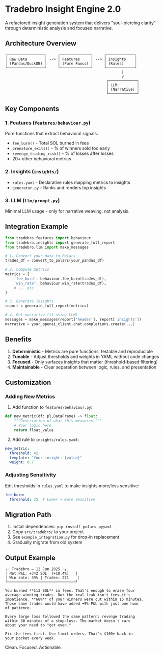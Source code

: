 # Tradebro Insight Engine 2.0

A refactored insight generation system that delivers "soul-piercing clarity" through deterministic analysis and focused narrative.

## Architecture Overview

```
┌─────────────────┐     ┌──────────────┐     ┌─────────────┐
│ Raw Data        │ --> │ Features     │ --> │ Insights    │
│ (Pandas/DuckDB) │     │ (Pure Funcs) │     │ (Rules)     │
└─────────────────┘     └──────────────┘     └─────────────┘
                                                     |
                                                     v
                                              ┌─────────────┐
                                              │ LLM         │
                                              │ (Narrative) │
                                              └─────────────┘
```

## Key Components

### 1. Features (`features/behaviour.py`)
Pure functions that extract behavioral signals:
- `fee_burn()` - Total SOL burned in fees
- `premature_exits()` - % of winners sold too early  
- `revenge_trading_risk()` - % of losses after losses
- 20+ other behavioral metrics

### 2. Insights (`insights/`)
- `rules.yaml` - Declarative rules mapping metrics to insights
- `generator.py` - Ranks and renders top insights

### 3. LLM (`llm/prompt.py`)
Minimal LLM usage - only for narrative weaving, not analysis.

## Integration Example

```python
from tradebro.features import behaviour
from tradebro.insights import generate_full_report
from tradebro.llm import make_messages

# 1. Convert your data to Polars
trades_df = convert_to_polars(your_pandas_df)

# 2. Compute metrics
metrics = {
    'fee_burn': behaviour.fee_burn(trades_df),
    'win_rate': behaviour.win_rate(trades_df),
    # ... etc
}

# 3. Generate insights
report = generate_full_report(metrics)

# 4. Get narrative (if using LLM)
messages = make_messages(report['header'], report['insights'])
narrative = your_openai_client.chat.completions.create(...)
```

## Benefits

1. **Deterministic** - Metrics are pure functions, testable and reproducible
2. **Tunable** - Adjust thresholds and weights in YAML without code changes
3. **Focused** - Only surfaces insights that matter (threshold-based filtering)
4. **Maintainable** - Clear separation between logic, rules, and presentation

## Customization

### Adding New Metrics

1. Add function to `features/behaviour.py`:
```python
def new_metric(df: pl.DataFrame) -> float:
    """Description of what this measures."""
    # Your logic here
    return float_value
```

2. Add rule to `insights/rules.yaml`:
```yaml
new_metric:
  threshold: 42
  template: "Your insight: {value}"
  weight: 0.7
```

### Adjusting Sensitivity

Edit thresholds in `rules.yaml` to make insights more/less sensitive:
```yaml
fee_burn:
  threshold: 25  # Lower = more sensitive
```

## Migration Path

1. Install dependencies: `pip install polars pyyaml`
2. Copy `src/tradebro/` to your project
3. See `example_integration.py` for drop-in replacement
4. Gradually migrate from old system

## Output Example

```
┌─ Tradebro — 12 Jun 2025 ─┐
| Net P&L: +342 SOL  (+18.4%)   |
| Win rate: 39% | Trades: 271    |
└───────────────────────────────┘

You burned **113 SOL** in fees. That's enough to erase four 
average winning trades. But the real leak isn't fees—it's 
impatience. **68%** of your winners were cut within 15 minutes. 
Those same trades would have added +9% P&L with just one hour 
of patience.

Every large loss followed the same pattern: revenge trading 
within 30 minutes of a stop-loss. The market doesn't care 
about your need to "get even."

Fix the fees first. Use limit orders. That's $100+ back in 
your pocket every week.
```

Clean. Focused. Actionable. 
